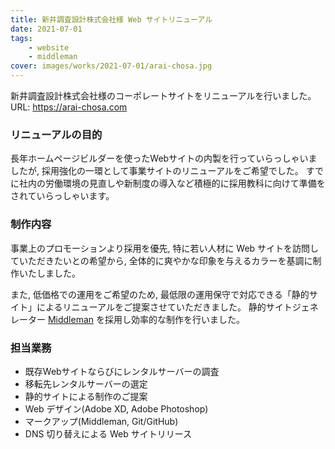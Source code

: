 ```yaml
---
title: 新井調査設計株式会社様 Web サイトリニューアル
date: 2021-07-01
tags:
    - website
    - middleman
cover: images/works/2021-07-01/arai-chosa.jpg
---
```


新井調査設計株式会社様のコーポレートサイトをリニューアルを行いました。<br>
URL: https://arai-chosa.com

<!--more-->

### リニューアルの目的

長年ホームページビルダーを使ったWebサイトの内製を行っていらっしゃいましたが, 採用強化の一環として事業サイトのリニューアルをご希望でした。
すでに社内の労働環境の見直しや新制度の導入など積極的に採用教科に向けて準備をされていらっしゃいます。


### 制作内容


事業上のプロモーションより採用を優先, 特に若い人材に Web サイトを訪問していただきたいとの希望から, 全体的に爽やかな印象を与えるカラーを基調に制作いたしました。

また, 低価格での運用をご希望のため, 最低限の運用保守で対応できる「静的サイト」によるリニューアルをご提案させていただきました。
静的サイトジェネレーター [Middleman](https://middlemanapp.com) を採用し効率的な制作を行いました。

### 担当業務

- 既存Webサイトならびにレンタルサーバーの調査
- 移転先レンタルサーバーの選定
- 静的サイトによる制作のご提案
- Web デザイン(Adobe XD, Adobe Photoshop)
- マークアップ(Middleman, Git/GitHub)
- DNS 切り替えによる Web サイトリリース
